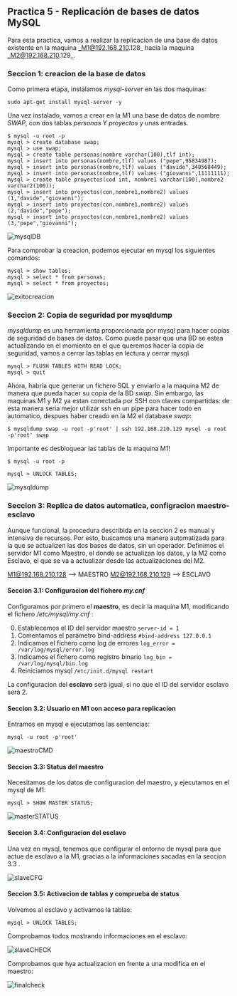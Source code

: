 ## Practica 5 - Replicación de bases de datos MySQL 

Para esta practica, vamos a realizar la replicacion de una base de datos existente en la maquina _M1@192.168.210.128_ hacia la maquina _M2@192.168.210.129_.

### Seccion 1: creacion de la base de datos

Como primera etapa, instalamos _mysql-server_ en las dos maquinas:

```
sudo apt-get install mysql-server -y
```

Una vez instalado, vamos a crear en la M1 una base de datos de nombre _SWAP_, con dos tablas _personas_ Y _proyectos_ y unas entradas.

```
$ mysql -u root -p
mysql > create database swap;
mysql > use swap;
mysql > create table personas(nombre varchar(100),tlf int);
mysql > insert into personas(nombre,tlf) values ("pepe",95834987);
mysql > insert into personas(nombre,tlf) values ("davide",348568449);
mysql > insert into personas(nombre,tlf) values ("giovanni",11111111);
mysql > create table proyectos(cod int, nombre1 varchar(100),nombre2 varchar2(100));
mysql > insert into proyectos(con,nombre1,nombre2) values (1,"davide","giovanni");
mysql > insert into proyectos(con,nombre1,nombre2) values (2,"davide","pepe");
mysql > insert into proyectos(con,nombre1,nombre2) values (3,"pepe","giovanni");
```

![mysqlDB](./images/mysqlDB.PNG)

Para comprobar la creacion, podemos ejecutar en mysql los siguientes comandos:

```
mysql > show tables;
mysql > select * from personas;
mysql > select * from proyectos;
```

![exitocreacion](./images/exitocreacion.PNG)

### Seccion 2: Copia de seguridad por mysqldump

_mysqldump_ es una herramienta proporcionada por mysql para hacer copias de seguridad de bases de datos. Como puede pasar que una BD se estea actualizando en el momiento en el que queremos hacer la copia de seguridad, vamos a cerrar las tablas en lectura y cerrar mysql

```
mysql > FLUSH TABLES WITH READ LOCK;
mysql > quit
```

Ahora, habria que generar un fichero SQL y enviarlo a la maquina M2 de manera que pueda hacer su copia de la BD _swap_. Sin embargo, las maquinas M1 y M2 ya estan conectada por SSH con claves compartidas: de esta manera seria mejor utilizar ssh en un pipe para hacer todo en automatico, despues haber creado en la M2 el database _swap_:

```
$ mysqldump swap -u root -p'root' | ssh 192.168.210.129 mysql -u root -p'root' swap 
```

Importante es desbloquear las tablas de la maquina M1!

```
$ mysql -u root -p

mysql > UNLOCK TABLES;
```

![mysqldump](./images/mysqldump.PNG)

### Seccion 3: Replica de datos automatica, configracion maestro-esclavo

Aunque funcional, la procedura describida en la seccion 2 es manual y intensiva de recursos. Por esto, buscamos una manera automatizada para la que se actualizen las dos bases de datos, sin un operador. Definimos el servidor M1 como Maestro, el donde se actualizan los datos, y la M2 como Esclavo, el que se va a actualizar desde las actualizaciones del M2.

M1@192.168.210.128 --> MAESTRO
M2@192.168.210.129 --> ESCLAVO

#### Seccion 3.1: Configuracion del fichero _my.cnf_
Configuramos por primero el <strong>maestro</strong>, es decir la maquina M1, modificando el fichero _/etc/mysql/my.cnf_ :

0. Establecemos el ID del servidor maestro ``` server-id = 1 ```
1. Comentamos el parámetro bind-address ``` #bind-address 127.0.0.1 ```
2. Indicamos el fichero como log de errores ``` log_error = /var/log/mysql/error.log ```
3. Indicamos el fichero como registro binario ``` log_bin = /var/log/mysql/bin.log ```
4. Reiniciamos mysql ``` /etc/init.d/mysql restart ```

La configuracion del <strong>esclavo</strong> serà igual, si no que el ID del servidor esclavo serà 2.

#### Seccion 3.2: Usuario en M1 con acceso para replicacion

Entramos en mysql e ejecutamos las sentencias:
```
mysql -u root -p'root'
```
![maestroCMD](./images/maestroCMD.PNG)

#### Seccion 3.3: Status del maestro

Necesitamos de los datos de configuracion del maestro, y ejecutamos en el mysql de M1:

```
mysql > SHOW MASTER STATUS;
```

![masterSTATUS](./images/masterSTATUS.PNG)

#### Seccion 3.4: Configuracion del esclavo

Una vez en mysql, tenemos que configurar el entorno de mysql para que actue de esclavo a la M1, gracias a la informaciones sacadas en la seccion 3.3 .

![slaveCFG](./images/slaveCFG.PNG)

#### Seccion 3.5: Activacion de tablas y comprueba de status

Volvemos al esclavo y activamos la tablas:

```
mysql > UNLOCK TABLES;
```

Comprobamos todos mostrando informaciones en el esclavo:

![slaveCHECK](./images/slaveCHECK.PNG)

Comprobamos que hya actualizacion en frente a una modifica en el maestro:

![finalcheck](./images/finalcheck.PNG)